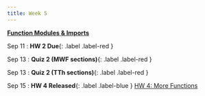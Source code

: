 ```yaml
---
title: Week 5
---
```


**[Function Modules & Imports](https://docs.google.com/presentation/d/1Ih2bvbyC9ENifhgI6DWDKtXtEjMnAb3j3g8E3Gb40m4/edit?usp=sharing)**

Sep 11
:  **HW 2 Due**{: .label .label-red }

Sep 13
:  **Quiz 2 (MWF sections)**{: .label .label-red }

Sep 13
:  **Quiz 2 (TTh sections)**{: .label .label-red }

Sep 15
:  **HW 4 Released**{: .label .label-blue } [HW 4: More Functions](https://edstem.org/us/courses/41263/lessons/72115/slides/384177)
